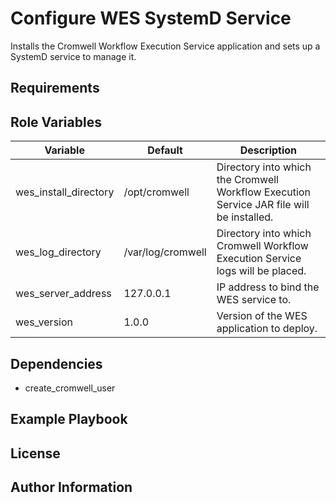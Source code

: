 Configure WES SystemD Service
=========

Installs the Cromwell Workflow Execution Service application and sets up a SystemD service to manage it.

Requirements
------------

Role Variables
--------------

| Variable | Default | Description |
|----------|---------|-------------|
| wes_install_directory | /opt/cromwell | Directory into which the Cromwell Workflow Execution Service JAR file will be installed. |
| wes_log_directory | /var/log/cromwell | Directory into which Cromwell Workflow Execution Service logs will be placed. |
| wes_server_address | 127.0.0.1 | IP address to bind the WES service to. |
| wes_version | 1.0.0 | Version of the WES application to deploy. |

Dependencies
------------

- create_cromwell_user

Example Playbook
----------------

License
-------

Author Information
------------------

